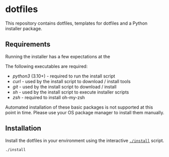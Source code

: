 # dotfiles

This repository contains dotfiles, templates for dotfiles and a Python installer package.

## Requirements

Running the installer has a few expectations at the

The following executables are required:

* *python3* (3.10+) - required to run the install script
* *curl* - used by the install script to download / install tools
* *git* - used by the install script to download / install
* *sh* - used by the install script to execute installer scripts
* *zsh* - required to install oh-my-zsh

Automated installation of these basic packages is not supported at this point in time. Please use your OS package
manager to install them manually.

## Installation

Install the dotfiles in your environment using the interactive [`./install`](install) script.

``` sh
./install
```
